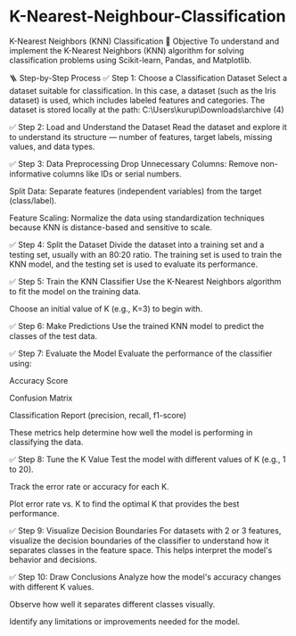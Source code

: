 # K-Nearest-Neighbour-Classification
K-Nearest Neighbors (KNN) Classification
🎯 Objective
To understand and implement the K-Nearest Neighbors (KNN) algorithm for solving classification problems using Scikit-learn, Pandas, and Matplotlib.

🪜 Step-by-Step Process
✅ Step 1: Choose a Classification Dataset
Select a dataset suitable for classification. In this case, a dataset (such as the Iris dataset) is used, which includes labeled features and categories. The dataset is stored locally at the path:
C:\Users\kurup\Downloads\archive (4)

✅ Step 2: Load and Understand the Dataset
Read the dataset and explore it to understand its structure — number of features, target labels, missing values, and data types.

✅ Step 3: Data Preprocessing
Drop Unnecessary Columns: Remove non-informative columns like IDs or serial numbers.

Split Data: Separate features (independent variables) from the target (class/label).

Feature Scaling: Normalize the data using standardization techniques because KNN is distance-based and sensitive to scale.

✅ Step 4: Split the Dataset
Divide the dataset into a training set and a testing set, usually with an 80:20 ratio. The training set is used to train the KNN model, and the testing set is used to evaluate its performance.

✅ Step 5: Train the KNN Classifier
Use the K-Nearest Neighbors algorithm to fit the model on the training data.

Choose an initial value of K (e.g., K=3) to begin with.

✅ Step 6: Make Predictions
Use the trained KNN model to predict the classes of the test data.

✅ Step 7: Evaluate the Model
Evaluate the performance of the classifier using:

Accuracy Score

Confusion Matrix

Classification Report (precision, recall, f1-score)

These metrics help determine how well the model is performing in classifying the data.

✅ Step 8: Tune the K Value
Test the model with different values of K (e.g., 1 to 20).

Track the error rate or accuracy for each K.

Plot error rate vs. K to find the optimal K that provides the best performance.

✅ Step 9: Visualize Decision Boundaries
For datasets with 2 or 3 features, visualize the decision boundaries of the classifier to understand how it separates classes in the feature space. This helps interpret the model's behavior and decisions.

✅ Step 10: Draw Conclusions
Analyze how the model's accuracy changes with different K values.

Observe how well it separates different classes visually.

Identify any limitations or improvements needed for the model.
